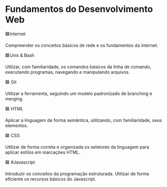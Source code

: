 # Fundamentos do Desenvolvimento Web

:green_square:Internet

Compreender os conceitos básicos de rede e os fundamentos da internet.

:green_square:Unix & Bash

Utilizar, com familiaridade, os comandos básicos da linha de comando, executando programas, navegando e manipulando arquivos.

:green_square: Git

Utilizar a ferramenta, seguindo um modelo padronizado de branching e merging.

:green_square: HTML

Aplicar a linguagem de forma semântica, utilizando, com familiaridade, seus elementos.

:green_square: CSS

Utilizar de forma correta e organizada os seletores da linguagem para aplicar estilos em marcações HTML.

:green_square: #Javascript

Introduzir os conceitos da programação estruturada.
Utilizar de forma eficiente os recursos básicos do Javascript.
